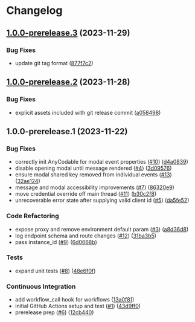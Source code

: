 # Changelog

## [1.0.0-prerelease.3](https://github.com/paypal/paypal-messages-ios/compare/v1.0.0-prerelease.2...1.0.0-prerelease.3) (2023-11-29)


### Bug Fixes

* update git tag format ([877f7c2](https://github.com/paypal/paypal-messages-ios/commit/877f7c2020943c4c744a2b31bd568ea686561505))

## [1.0.0-prerelease.2](https://github.com/paypal/paypal-messages-ios/compare/v1.0.0-prerelease.1...v1.0.0-prerelease.2) (2023-11-28)


### Bug Fixes

* explicit assets included with git release commit ([a058498](https://github.com/paypal/paypal-messages-ios/commit/a058498797e99717ffb549a9a25f3e5b63d5e7d8))

## 1.0.0-prerelease.1 (2023-11-22)


### Bug Fixes

* correctly init AnyCodable for modal event properties ([#10](https://github.com/paypal/paypal-messages-ios/issues/10)) ([d4a0839](https://github.com/paypal/paypal-messages-ios/commit/d4a08399b9a55d115730c5c30a42f74e6e5abac4))
* disable opening modal until message rendered ([#4](https://github.com/paypal/paypal-messages-ios/issues/4)) ([3d09576](https://github.com/paypal/paypal-messages-ios/commit/3d095768746f75ea5079290e2d2210eb275cbab3))
* ensure modal shared key removed from individual events ([#13](https://github.com/paypal/paypal-messages-ios/issues/13)) ([32ae124](https://github.com/paypal/paypal-messages-ios/commit/32ae124bf92e1c51b4947ee4d8efa08a62782de3))
* message and modal accessibility improvements ([#7](https://github.com/paypal/paypal-messages-ios/issues/7)) ([86320e9](https://github.com/paypal/paypal-messages-ios/commit/86320e91c00f45e9ef71740d59a562e2037de33e))
* move credential override off main thread ([#11](https://github.com/paypal/paypal-messages-ios/issues/11)) ([b30c2f8](https://github.com/paypal/paypal-messages-ios/commit/b30c2f81af5dbb60c28059eccbedcbd758971bd5))
* unrecoverable error state after supplying valid client id ([#5](https://github.com/paypal/paypal-messages-ios/issues/5)) ([da5fe52](https://github.com/paypal/paypal-messages-ios/commit/da5fe52ff240624564b5fe561fbd693df9f0f351))


### Code Refactoring

* expose proxy and remove environment default param ([#3](https://github.com/paypal/paypal-messages-ios/issues/3)) ([a8d36d8](https://github.com/paypal/paypal-messages-ios/commit/a8d36d8bf069cc4165448b887026eff7515752b6))
* log endpoint schema and route changes ([#12](https://github.com/paypal/paypal-messages-ios/issues/12)) ([31ba3b5](https://github.com/paypal/paypal-messages-ios/commit/31ba3b5d0f49ea46cc1d1c9615a3094328550fc0))
* pass instance_id ([#9](https://github.com/paypal/paypal-messages-ios/issues/9)) ([6d0668b](https://github.com/paypal/paypal-messages-ios/commit/6d0668bccea0ecd5b3fd9fcc0a6b022f6da5fa2f))


### Tests

* expand unit tests  ([#8](https://github.com/paypal/paypal-messages-ios/issues/8)) ([48e6f0f](https://github.com/paypal/paypal-messages-ios/commit/48e6f0f9c06c3111dc3af0ad4a0e54747b8718c5))


### Continuous Integration

* add workflow_call hook for workflows ([13a0f81](https://github.com/paypal/paypal-messages-ios/commit/13a0f81edb177b3292bf5914960b152fdd97e931))
* initial GitHub Actions setup and test ([#1](https://github.com/paypal/paypal-messages-ios/issues/1)) ([43d9ff0](https://github.com/paypal/paypal-messages-ios/commit/43d9ff03e70e72d0676759cf88b761f4366715f8))
* prerelease prep ([#6](https://github.com/paypal/paypal-messages-ios/issues/6)) ([12cb440](https://github.com/paypal/paypal-messages-ios/commit/12cb4400675bfd0deb62bd8f8747abbfa8219063))
